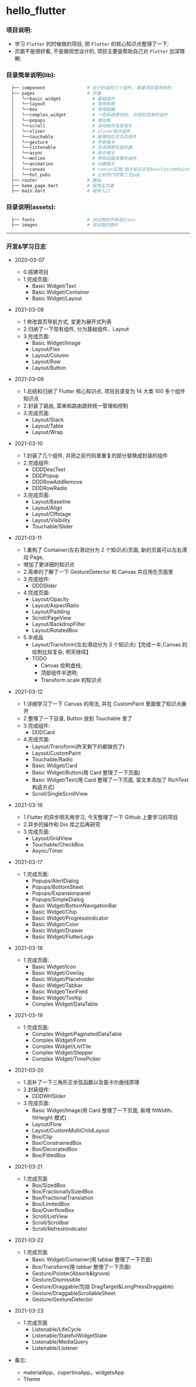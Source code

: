 # hello_flutter

### 项目说明:

- 学习 `Flutter` 的时候做的项目, 把 `Flutter` 的核心知识点整理了一下;
- 页面不是很好看, 不是做视觉设计的, 项目主要是帮助自己对 `Flutter` 加深理解;

### 目录简单说明(lib):

```bash
  ├── component                # 自己封装的几个组件, 都是项目里用到的
  ├── pages                    # 页面
  │   └──basic_widget            # 基础组件
  │   └──layout                  # 常用布局
  │   └──box                     # 常用容器
  │   └──complex_widget          # 一些系统提供的, 封装较完善的组件
  │   └──popups                  # 弹出框
  │   └──scroll                  # 滚动组件及其相关
  │   └──sliver                  # sliver相关组件
  │   └──touchable               # 能够响应交互的组件
  │   └──gesture                 # 手势相关
  │   └──listenable              # 生命周期及监听器
  │   └──async                   # 异步相关
  │   └──motion                  # 带有动画效果的组件
  │   └──animation               # 动画相关
  │   └──canvas                  # canvas实践(相关知识点在box/CustomPaint里面)
  |   └──hot_pubs                # 比较热门的第三方pub
  ├── router                   # 路由
  ├── home_page.dart           # 程序主页面
  ├── main.dart                # 程序入口
```

### 目录说明(assets):

```bash
  ├── fonts                    # 测试用的字体及Icons
  ├── images                   # 测试用的图片
```

---

### 开发&学习日志

- 2020-03-07

  - 0.搭建项目
  - 1.完成页面:
    - Basic Widget/Text
    - Basic Widget/Container
    - Basic Widget/Layout

- 2021-03-08

  - 1.修改首页导航方式, 变更为展开式列表
  - 2.归纳了一下现有组件, 分为基础组件、Layout
  - 3.完成页面:
    - Basic Widget/Image
    - Layout/Flex
    - Layout/Column
    - Layout/Row
    - Layout/Button

- 2021-03-09

  - 1.总结和归纳了 Flutter 核心知识点, 项目目录变为 14 大类 100 多个组件知识点
  - 2.封装了路由, 菜单和路由跳转统一管理和控制
  - 3.完成页面:
    - Layout/Stack
    - Layout/Table
    - Layout/Wrap

- 2021-03-10

  - 1.封装了几个组件, 并把之前代码里重复的部分替换成封装的组件
  - 2.完成组件:
    - DDDDescText
    - DDDPopup
    - DDDRowAddRemove
    - DDDRowRadio
  - 3.完成页面:
    - Layout/Baseline
    - Layout/Align
    - Layout/Offstage
    - Layout/Visibility
    - Touchable/Slider

- 2021-03-11

  - 1.重构了 Container(左右滑动分为 2 个知识点)页面, 新的页面可以左右滑动 Page,
  - 增加了更详细的知识点
  - 2.简单的了解了一下 GestureDetector 和 Canvas 并应用在页面里
  - 3.完成组件:
    - DDDSlider
  - 4.完成页面:
    - Layout/Opacity
    - Layout/AspectRatio
    - Layout/Padding
    - Scroll/PageView
    - Layout/BackdropFilter
    - Layout/RotatedBox
  - 5.半成品
    - Layout/Transform(左右滑动分为 3 个知识点)【完成一半,Canvas 的绘制比较复杂, 明天继续】
    - TODO
      - Canvas 绘制虚线;
      - 顶部组件半透明;
      - Transform.scale 的知识点

- 2021-03-12

  - 1.详细学习了一下 Canvas 的用法, 并在 CustomPaint 里面做了知识点展开
  - 2.整理了一下目录, Button 放到 Touchable 里了
  - 3.完成组件:
    - DDDCard
  - 4.完成页面:
    - Layout/Transform(昨天剩下的都做完了)
    - Layout/CustomPaint
    - Touchable/Radio
    - Basic Widget/Card
    - Basic Widget/Button(用 Card 整理了一下页面)
    - Basic Widget/Text(用 Card 整理了一下页面, 富文本添加了 RichText 构造方式)
    - Scroll/SingleScrollView

- 2021-03-16

  - 1.Flutter 的异步明天再学习, 今天整理了一下 Github 上要学习的项目
  - 2.异步的操作和 Dio 库之后再研究
  - 3.完成页面:
    - Layout/GridView
    - Touchable/CheckBox
    - Async/Timer

- 2021-03-17

  - 1.完成页面:
    - Popups/AlertDialog
    - Popups/BottomSheet
    - Popups/Expansionpanel
    - Popups/SimpleDialog
    - Basic Widget/BottomNavigationBar
    - Basic Widget/Chip
    - Basic Widget/ProgressIndicator
    - Basic Widget/Color
    - Basic Widget/Drawer
    - Basic Widget/FlutterLogo

- 2021-03-18

  - 1.完成页面:
    - Basic Widget/Icon
    - Basic Widget/Overlay
    - Basic Widget/Placeholder
    - Basic Widget/Tabbar
    - Basic Widget/TextField
    - Basic Widget/Tooltip
    - Complex Widget/DataTable

- 2021-03-19

  - 1.完成页面:
    - Complex Widget/PaginatedDataTable
    - Complex Widget/Form
    - Complex Widget/ListTile
    - Complex Widget/Stepper
    - Complex Widget/TimePicker

- 2021-03-20

  - 1.恶补了一下三角形正余弦函数以及笛卡尔曲线原理
  - 2.封装组件:
    - DDDWHSlider
  - 3.完成页面:
    - Basic Widget/Image(用 Card 整理了一下页面, 新增 fitWidth、fitHeight 模式)
    - Layout/Flow
    - Layout/CustomMultiChildLayout
    - Box/Clip
    - Box/ConstrainedBox
    - Box/DecoratedBox
    - Box/FittedBox

- 2021-03-21

  - 1.完成页面
    - Box/SizedBox
    - Box/FractionallySizedBox
    - Box/FractionalTranslation
    - Box/LimitedBox
    - Box/OverflowBox
    - Scroll/ListView
    - Scroll/Scrollbar
    - Scroll/RefreshIndicator

- 2021-03-22

  - 1.完成页面
    - Basic Widget/Container(用 tabbar 整理了一下页面)
    - Box/Transform(用 tabbar 整理了一下页面)
    - Gesture/Pointer(Absorb&Ignore)
    - Gesture/Dismissible
    - Gesture/Draggable(包括 DragTarget&LongPressDraggable)
    - Gesture/DraggableScrollableSheet
    - Gesture/GestureDetector

- 2021-03-23

  - 1.完成页面
    - Listenable/LifeCycle
    - Listenable/StatefulWidgetState
    - Listenable/MediaQuery
    - Listenable/Listener

- 备忘:
  - materialApp，cupertinoApp，widgetsApp
  - Theme
